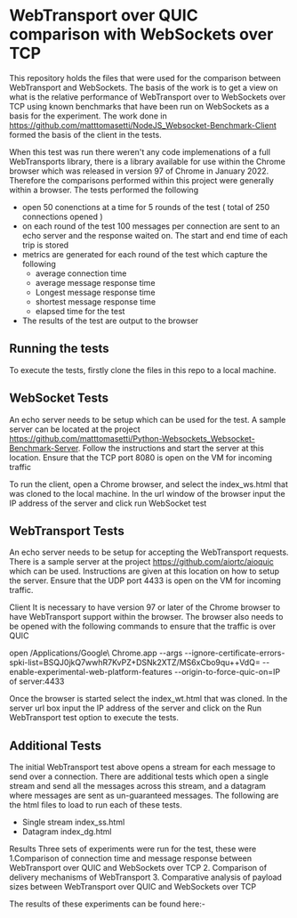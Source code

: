 # WebTransport over QUIC comparison with WebSockets over TCP

This repository holds the files that were used for the comparison between WebTransport and WebSockets. The basis of the work is to get a view on what is the relative
performance of WebTransport over to WebSockets over TCP using known benchmarks that have been run on WebSockets as a basis for the experiment. The work done in https://github.com/matttomasetti/NodeJS_Websocket-Benchmark-Client formed the basis of the client in the tests.

When this test was run there weren't any code implemenations of a full WebTransports library, there is a library available for use within the Chrome browser which
was released in version 97 of Chrome in January 2022. Therefore the comparisons performed within this project were generally within a browser. The tests performed the following

* open 50 conenctions at a time for 5 rounds of the test ( total of 250 connections opened )
* on each round of the test 100 messages per connection are sent to an echo server and the response waited on. The start and end time of each trip is stored
* metrics are generated for each round of the test which capture the following
   * average connection time
   * average message response time
   * Longest message response time
   * shortest message response time
   * elapsed time for the test
* The results of the test are output to the browser


## Running the tests

To execute the tests, firstly clone the files in this repo to a local machine.


## WebSocket Tests

An echo server needs to be setup which can be used for the test. A sample server can be located at the project https://github.com/matttomasetti/Python-Websockets_Websocket-Benchmark-Server. Follow the instructions and start the server at this location. Ensure that the TCP port 8080 is open on the VM for incoming traffic


To run the client, open a Chrome browser, and select the index_ws.html that was cloned to the local machine. In the url window of the browser input the IP address of the server and click run WebSocket test


## WebTransport Tests

An echo server needs to be setup for accepting the WebTransport requests. There is a sample server at the project https://github.com/aiortc/aioquic which can be used. Instructions are given at this location on how to setup the server. Ensure that the UDP port 4433 is open on the VM for incoming traffic.

Client
It is necessary to have version 97 or later of the Chrome browser to have WebTransport support within the browser. The browser also needs to be opened with the following commands to ensure that the traffic is over QUIC

open /Applications/Google\ Chrome.app --args --ignore-certificate-errors-spki-list=BSQJ0jkQ7wwhR7KvPZ+DSNk2XTZ/MS6xCbo9qu++VdQ= --enable-experimental-web-platform-features --origin-to-force-quic-on=IP of server:4433
  
Once the browser is started select the index_wt.html that was cloned. In the server url box input the IP address of the server and click on the Run WebTransport test option to execute the tests.
  
  
  
 ## Additional Tests
  The initial WebTransport test above opens a stream for each message to send over a connection. There are additional tests which open a single stream and send all the messages across this stream, and a datagram where messages are sent as un-guaranteed messages. The following are the html files to load to run each of these tests.
* Single stream    index_ss.html
* Datagram         index_dg.html


Results
Three sets of experiments were run for the test, these were
1.Comparison of connection time and message response between WebTransport over QUIC and WebSockets over TCP
2. Comparison of delivery mechanisms of WebTransport
3. Comparative analysis of payload sizes between WebTransport over QUIC and WebSockets over TCP

The results of these experiments can be found here:-

  







